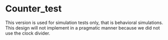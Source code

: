 # Counter_test
This version is used for simulation tests only, that is behavioral simulations. This design will not implement in a pragmatic manner because we did not use the clock divider. 

